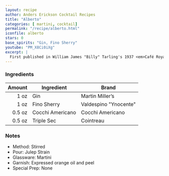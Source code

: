 ```yaml
---
layout: recipe
author: Anders Erickson Cocktail Recipes
title: "Alberto"
categories: [ martini, cocktail]
permalink: "/recipe/alberto.html"
iconfile: alberto
stars: 0
base_spirits: "Gin, Fino Sherry"
youtube: "PM_X8Ci0iXg"
excerpt: |
  First published in William James "Billy" Tarling's 1937 <em>Café Royal Bar Book</em> where the invention of this cocktail is credited to A. J. Smith.
---
```


### Ingredients

| Amount | Ingredient       | Brand                 |
| -----: | ---------------- | --------------------- |
|   1 oz | Gin              | Martin Miller’s       |
|   1 oz | Fino Sherry      | Valdespino "Ynocente" |
| 0.5 oz | Cocchi Americano | Cocchi Americano      |
| 0.5 oz | Triple Sec       | Cointreau             |

### Notes

- Method: Stirred
- Pour: Julep Strain
- Glassware: Martini
- Garnish: Expressed orange oil and peel
- Special Prep: None
